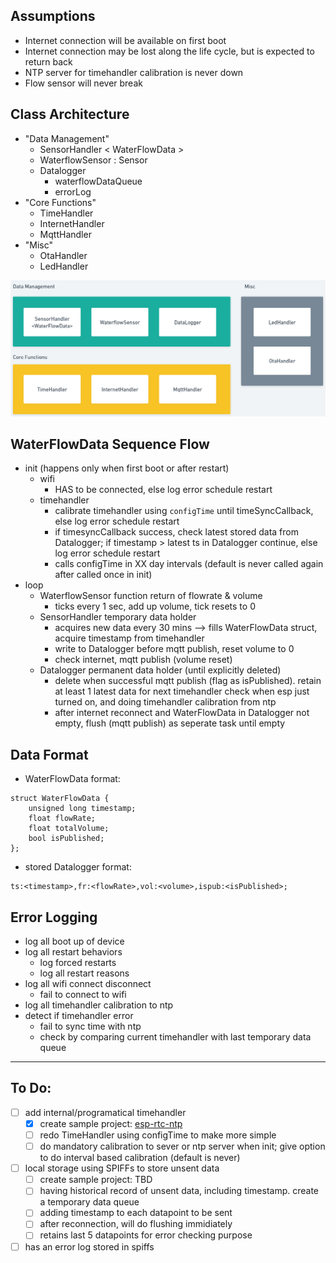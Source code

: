 ## Assumptions
- Internet connection will be available on first boot
- Internet connection may be lost along the life cycle, but is expected to return back
- NTP server for timehandler calibration is never down
- Flow sensor will never break

## Class Architecture
- "Data Management"
    - SensorHandler < WaterFlowData >
    - WaterflowSensor : Sensor
    - Datalogger
        - waterflowDataQueue
        - errorLog
- "Core Functions"
    - TimeHandler
    - InternetHandler
    - MqttHandler
- "Misc"
    - OtaHandler
    - LedHandler

![](docs/component-diagram.png)

## WaterFlowData Sequence Flow
- init (happens only when first boot or after restart)
    - wifi
        - HAS to be connected, else log error schedule restart
    - timehandler
        - calibrate timehandler using `configTime` until timeSyncCallback, else log error schedule restart
        - if timesyncCallback success, check latest stored data from Datalogger; if timestamp > latest ts in Datalogger continue, else log error schedule restart
        - calls configTime in XX day intervals (default is never called again after called once in init)
- loop
    - WaterflowSensor function return of flowrate & volume
        - ticks every 1 sec, add up volume, tick resets to 0
    - SensorHandler temporary data holder 
        - acquires new data every 30 mins --> fills WaterFlowData struct, acquire timestamp from timehandler
        - write to Datalogger before mqtt publish, reset volume to 0
        - check internet, mqtt publish (volume reset)
    - Datalogger permanent data holder (until explicitly deleted) 
        - delete when successful mqtt publish (flag as isPublished). retain at least 1 latest data for next timehandler check when esp just turned on, and doing timehandler calibration from ntp 
        - after internet reconnect and WaterFlowData in Datalogger not empty, flush (mqtt publish) as seperate task until empty

## Data Format
- WaterFlowData format:
```
struct WaterFlowData {
    unsigned long timestamp;
    float flowRate;
    float totalVolume;
    bool isPublished;
};
```

- stored Datalogger format:
```
ts:<timestamp>,fr:<flowRate>,vol:<volume>,ispub:<isPublished>;
```

## Error Logging
- log all boot up of device
- log all restart behaviors
    - log forced restarts
    - log all restart reasons
- log all wifi connect disconnect
    - fail to connect to wifi
- log all timehandler calibration to ntp
- detect if timehandler error
    - fail to sync time with ntp
    - check by comparing current timehandler with last temporary data queue

---

## To Do:
- [ ] add internal/programatical timehandler
    - [x] create sample project: [esp-rtc-ntp](https://github.com/royyandzakiy/esp32-rtc-ntp)
    - [ ] redo TimeHandler using configTime to make more simple
    - [ ] do mandatory calibration to sever or ntp server when init; give option to do interval based calibration (default is never)
- [ ] local storage using SPIFFs to store unsent data
    - [ ] create sample project: TBD
    - [ ] having historical record of unsent data, including timestamp. create a temporary data queue
    - [ ] adding timestamp to each datapoint to be sent
    - [ ] after reconnection, will do flushing immidiately
    - [ ] retains last 5 datapoints for error checking purpose
- [ ] has an error log stored in spiffs